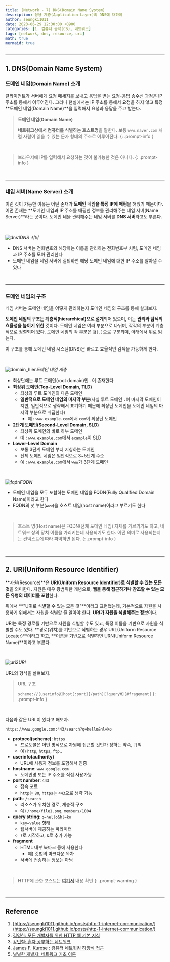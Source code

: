 ```yaml
---
title: (Network - 7) DNS(Domain Name System)
description: 응용 계층(Application Layer)의 DNS에 대하여
author: seungki1011
date: 2023-06-29 12:30:00 +0900
categories: [1. 컴퓨터 공학(CS), 네트워크]
tags: [network, dns, resource, uri]
math: true
mermaid: true
---
```


---

## 1. DNS(Domain Name System)

### 도메인 네임(Domain Name) 소개

클라이언트가 서버에게 요청 메세지를 보내고 응답을 받는 요청-응답 송수신 과정은 IP 주소를 통해서 이루어진다. 그러나 현실에서는 IP 주소를 통해서 요청을 하지 않고 특정 **도메인 네임(Domain Name)**을 입력해서 요청과 응답을 주고 받는다. 

> **도메인 네임(Domain Name)**
>
> **네트워크상에서 컴퓨터를 식별하는 호스트명**을 말한다. 보통 `www.naver.com` 처럼 사람이 읽을 수 있는 문자 형태의 주소로 이루어진다.
{: .prompt-info }

<br>

> 브라우저에 IP를 입력해서 요청하는 것이 불가능한 것은 아니다.
{: .prompt-info }

<br>

---

### 네임 서버(Name Server) 소개

이런 것이 가능한 이유는 어떤 존재가 **도메인 네임을 특정 IP에 매핑**을 해줬기 때문이다. 어떤 존재는 **도메인 네임과 IP 주소를 매핑한 정보를 관리해주는 네임 서버(Name Server)**라는 곳이다. 도메인 네을 관리해주는 네임 서버를 **DNS 서버**라고도 부른다.

<br>

![dns1](../post_images/2023-06-29-network-07-DNS/dns1.png)_DNS 서버_

* DNS 서버는 전화번호와 해당하는 이름을 관리하는 전화번호부 처럼, 도메인 네임과 IP 주소를 모아 관리한다
* 도메인 네임을 네임 서버에 질의하면 해당 도메인 네임에 대한 IP 주소를 알아낼 수 있다

<br>

---

### 도메인 네임의 구조

네임 서버는 도메인 네임을 어떻게 관리하는지 도메인 네임의 구조를 통해 살펴보자.

**도메인 네임의 구조는 계층적(hierarchical)으로 설계**되어 있으며, 이는 **관리와 탐색의 효율성을 높이기 위한** 것이다. 도메인 네임은 여러 부분으로 나뉘며, 각각의 부분이 계층적으로 정렬되어 있다. 도메인 네임의 각 부분은 `점(.)`으로 구분되며, 아래에서 위로 읽는다.

이 구조를 통해 도메인 네임 시스템(DNS)은 빠르고 효율적인 검색을 가능하게 한다.

<br>

![domain_hier](../post_images/2023-06-29-network-07-DNS/domain_hier.png)_도메인 네임 계층_

* 최상단에는 루트 도메인(root domain)인 `.`이 존재한다
* **최상위 도메인(Top-Level Domain, TLD)**
  * 최상의 루트 도메인의 다음 도메인
  * **일반적으로 도메인 네임의 마지막 부분**(사실 루트 도메인 `.`이 마지막 도메인이지만, 일반적으로 생략해서 표기하기 때문에 최상단 도메인을 도메인 네임의 마지막 부분으로 취급한다)
    * 예 : `www.example.com`에서 `com`이 최상단 도메인
* **2단계 도메인(Second-Level Domain, SLD)**
  * 최상위 도메인의 바로 하부 도메인
  * 예 : `www.example.com`에서 `example`이 SLD
* **Lower-Level Domain**
  * 보통 3단계 도메인 부터 지칭하는 도메인
  * 전체 도메인 네임은 일반적으로 3~5단계 수준
  * 예 : `www.example.com`에서 `www`가 3단계 도메인

<br>

![fqdn](../post_images/2023-06-29-network-07-DNS/fqdn.png)_FQDN_

* 도메인 네임을 모두 포함하는 도메인 네임을 FQDN(Fully Qualified Domain Name)이라고 한다
* FQDN의 첫 부분(`www`)을 호스트 네임(host name)이라고 부르기도 한다

<br>

> 호스트 명(Host name)은 FQDN(전체 도메인 네임) 자체를 가르키기도 하고, 네트워크 상의 장치 이름을 가리키는데 사용되기도 한다. 어떤 의미로 사용되는지는 컨텍스트에 따라 파악하면 된다.
{: .prompt-info }

<br>

---

## 2. URI(Uniform Resource Identifier)

**자원(Resource)**은 **URI(Uniform Resource Identifier)로 식별할 수 있는 모든 것**을 의미한다. 자원은 매우 광범위한 개념으로, **웹을 통해 접근하거나 참조할 수 있는 모든 유형의 데이터를 포함**한다.

위에서 **"URI로 식별할 수 있는 모든 것"**이라고 표현했는데, 기본적으로 자원을 사용하기 위해서는 자원을 식별할 줄 알아야 한다. **URI가 자원을 식별해주는 정보**이다.

URI는 특정 경로를 기반으로 자원을 식별할 수도 있고, 특정 이름을 기반으로 자원을 식별할 수도 있다. **경로(위치)를 기반으로 식별하는 경우 URL(Uniform Resource Locater)**이라고 하고, **이름을 기반으로 식별하면 URN(Uniform Resource Name)**이라고 부른다.

<br>

![uri2](../post_images/2023-06-29-network-07-DNS/uri2.png)_URI_

URL의 형식을 살펴보자.

> URL 구조
>
> `scheme://[userinfo@]host[:port][/path][?query₩][#fragement]`
{: .prompt-info }

<br>

다음과 같은 URL이 있다고 해보자.

```url
https://www.google.com:443/search?q=hello&hl=ko
```

* **protocol(scheme)**: `https`
  * 프로토콜은 어떤 방식으로 자원에 접근할 것인가 정하는 약속, 규칙
  * 예) `http`, `https`, `ftp`..
* **userinfo(authority)**
  * URL에 사용자 정보를 포함해서 인증
* **hostname**: `www.google.com`
  * 도메인명 또는 IP 주소를 직접 사용가능
* **port number**: `443`
  * 접속 포트
  * `http`는 `80`, `https`는 `443`으로 생략 가능
* **path**: `/search`
  * 리소스가 위치한 경로, 계층적 구조
  * 예) `/home/file1.png`, `members/1004`
* **query string**: `q=hello&hl=ko`
  * `key=value` 형태
  * 웹서버에 제공하는 파라미터
  * `?`로 시작하고, `&`로 추가 가능
* **fragment**
  * HTML 내부 북마크 등에 사용한다
    * 예) 깃헙의 마크다운 목차
  * 서버에 전송하는 정보는 아님

<br>

> HTTP에 관한 포스트는 [여기서](https://seungki1011.github.io/posts/http-1-internet-communication/) 내용 확인
{: .prompt-warning }

<br>

---

## Reference

1. [https://seungki1011.github.io/posts/http-1-internet-communication/](https://seungki1011.github.io/posts/http-1-internet-communication/)
2. [김영한: 모든 개발자를 위한 HTTP 웹 기본 지식](https://www.inflearn.com/course/http-%EC%9B%B9-%EB%84%A4%ED%8A%B8%EC%9B%8C%ED%81%AC/dashboard)
3. [강민철: 혼자 공부하는 네트워크](https://www.google.co.kr/books/edition/%ED%98%BC%EC%9E%90_%EA%B3%B5%EB%B6%80%ED%95%98%EB%8A%94_%EB%84%A4%ED%8A%B8%EC%9B%8C%ED%81%AC/XWABEQAAQBAJ?hl=ko&gbpv=0)
4. [James F. Kurose : 컴퓨터 네트워킹 하향식 접근](https://www.google.co.kr/books/edition/%EC%BB%B4%ED%93%A8%ED%84%B0_%EB%84%A4%ED%8A%B8%EC%9B%8C%ED%82%B9_%ED%95%98%ED%96%A5%EC%8B%9D_%EC%A0%91%EA%B7%BC/CItKswEACAAJ?hl=ko)
5. [널널한 개발자: 네트워크 기초 이론](https://www.youtube.com/watch?v=Bz-K-DPfioE&list=PLXvgR_grOs1BFH-TuqFsfHqbh-gpMbFoy&index=14)
